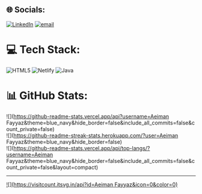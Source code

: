 
## 🌐 Socials:
[![LinkedIn](https://img.shields.io/badge/LinkedIn-%230077B5.svg?logo=linkedin&logoColor=white)](https://linkedin.com/in/https://www.linkedin.com/in/aeiman-fayyaz-5a74281b1/) [![email](https://img.shields.io/badge/Email-D14836?logo=gmail&logoColor=white)](mailto:aeimanfayyaz2002@gmail.com) 

# 💻 Tech Stack:
![HTML5](https://img.shields.io/badge/html5-%23E34F26.svg?style=for-the-badge&logo=html5&logoColor=white) ![Netlify](https://img.shields.io/badge/netlify-%23000000.svg?style=for-the-badge&logo=netlify&logoColor=#00C7B7) ![Java](https://img.shields.io/badge/java-%23ED8B00.svg?style=for-the-badge&logo=openjdk&logoColor=white)
# 📊 GitHub Stats:
![](https://github-readme-stats.vercel.app/api?username=Aeiman Fayyaz&theme=blue_navy&hide_border=false&include_all_commits=false&count_private=false)<br/>
![](https://github-readme-streak-stats.herokuapp.com/?user=Aeiman Fayyaz&theme=blue_navy&hide_border=false)<br/>
![](https://github-readme-stats.vercel.app/api/top-langs/?username=Aeiman Fayyaz&theme=blue_navy&hide_border=false&include_all_commits=false&count_private=false&layout=compact)

---
[![](https://visitcount.itsvg.in/api?id=Aeiman Fayyaz&icon=0&color=0)](https://visitcount.itsvg.in)

<!-- Proudly created with GPRM ( https://gprm.itsvg.in ) -->
